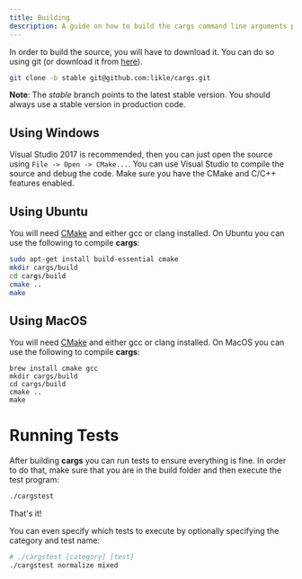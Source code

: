```yaml
---
title: Building
description: A guide on how to build the cargs command line arguments parser library for C/C++.
---
```


In order to build the source, you will have to download it. You can do so using git (or download it from [here](https://github.com/likle/cargs/archive/stable.zip)).
```bash
git clone -b stable git@github.com:likle/cargs.git
```

**Note**: The *stable* branch points to the latest stable version. You should 
always use a stable version in production code.

## Using Windows
Visual Studio 2017 is recommended, then you can just open the source using ``File -> Open -> CMake...``. You can use Visual Studio to compile the source and debug the code. Make sure you have the CMake and C/C++ features enabled.

## Using Ubuntu
You will need [CMake](https://cmake.org/download/) and either gcc or clang installed. On Ubuntu you can use the following to compile **cargs**:
```bash
sudo apt-get install build-essential cmake
mkdir cargs/build
cd cargs/build
cmake ..
make
```

## Using MacOS
You will need [CMake](https://cmake.org/download/) and either gcc or clang installed. On MacOS you can use the following to compile **cargs**:
```
brew install cmake gcc
mkdir cargs/build
cd cargs/build
cmake ..
make
```
# Running Tests
After building **cargs** you can run tests to ensure everything is fine. In order to do that, make sure that you are in the build folder and then execute the test program:

```bash
./cargstest
```

That's it!

You can even specify which tests to execute by optionally specifying the category and test name:
```bash
# ./cargstest [category] [test]
./cargstest normalize mixed
```
